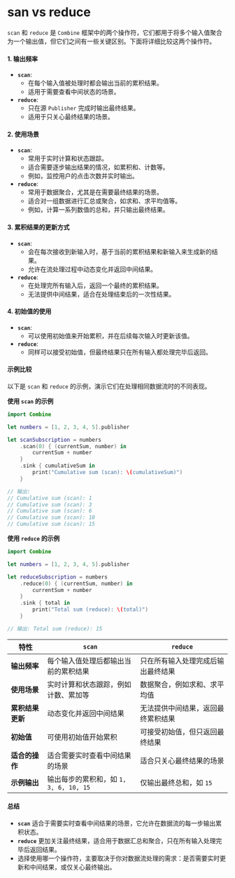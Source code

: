 # san vs reduce

`scan` 和 `reduce` 是 `Combine` 框架中的两个操作符，它们都用于将多个输入值聚合为一个输出值，但它们之间有一些关键区别。下面将详细比较这两个操作符。

#### 1. 输出频率

* **`scan`**:
  * 在每个输入值被处理时都会输出当前的累积结果。
  * 适用于需要查看中间状态的场景。
* **`reduce`**:
  * 只在源 `Publisher` 完成时输出最终结果。
  * 适用于只关心最终结果的场景。

#### 2. 使用场景

* **`scan`**:
  * 常用于实时计算和状态跟踪。
  * 适合需要逐步输出结果的情况，如累积和、计数等。
  * 例如，监控用户的点击次数并实时输出。
* **`reduce`**:
  * 常用于数据聚合，尤其是在需要最终结果的场景。
  * 适合对一组数据进行汇总或聚合，如求和、求平均值等。
  * 例如，计算一系列数值的总和，并只输出最终结果。

#### 3. 累积结果的更新方式

* **`scan`**:
  * 会在每次接收到新输入时，基于当前的累积结果和新输入来生成新的结果。
  * 允许在流处理过程中动态变化并返回中间结果。
* **`reduce`**:
  * 在处理完所有输入后，返回一个最终的累积结果。
  * 无法提供中间结果，适合在处理结束后的一次性结果。

#### 4. 初始值的使用

* **`scan`**:
  * 可以使用初始值来开始累积，并在后续每次输入时更新该值。
* **`reduce`**:
  * 同样可以接受初始值，但最终结果只在所有输入都处理完毕后返回。

#### 示例比较

以下是 `scan` 和 `reduce` 的示例，演示它们在处理相同数据流时的不同表现。

**使用 `scan` 的示例**

```swift
import Combine

let numbers = [1, 2, 3, 4, 5].publisher

let scanSubscription = numbers
    .scan(0) { (currentSum, number) in
        currentSum + number
    }
    .sink { cumulativeSum in
        print("Cumulative sum (scan): \(cumulativeSum)")
    }

// 输出:
// Cumulative sum (scan): 1
// Cumulative sum (scan): 3
// Cumulative sum (scan): 6
// Cumulative sum (scan): 10
// Cumulative sum (scan): 15
```

**使用 `reduce` 的示例**

```swift
import Combine

let numbers = [1, 2, 3, 4, 5].publisher

let reduceSubscription = numbers
    .reduce(0) { (currentSum, number) in
        currentSum + number
    }
    .sink { total in
        print("Total sum (reduce): \(total)")
    }

// 输出: Total sum (reduce): 15
```

| 特性         | `scan`                       | `reduce`          |
| ---------- | ---------------------------- | ----------------- |
| **输出频率**   | 每个输入值处理后都输出当前的累积结果           | 只在所有输入处理完成后输出最终结果 |
| **使用场景**   | 实时计算和状态跟踪，例如计数、累加等           | 数据聚合，例如求和、求平均值    |
| **累积结果更新** | 动态变化并返回中间结果                  | 无法提供中间结果，返回最终累积结果 |
| **初始值**    | 可使用初始值开始累积                   | 可接受初始值，但只返回最终结果   |
| **适合的操作**  | 适合需要实时查看中间结果的场景              | 适合只关心最终结果的场景      |
| **示例输出**   | 输出每步的累积和，如 `1, 3, 6, 10, 15` | 仅输出最终总和，如 `15`    |



#### 总结

* **`scan`** 适合于需要实时查看中间结果的场景，它允许在数据流的每一步输出累积状态。
* **`reduce`** 更加关注最终结果，适合用于数据汇总和聚合，只在所有输入处理完毕后返回结果。
* 选择使用哪一个操作符，主要取决于你对数据流处理的需求：是否需要实时更新和中间结果，或仅关心最终输出。
